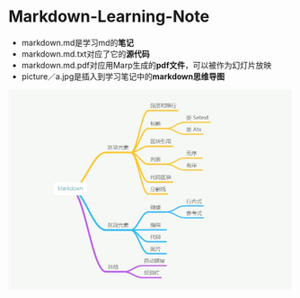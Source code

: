 # Markdown-Learning-Note

* markdown.md是学习md的**笔记**
* markdown.md.txt对应了它的**源代码**
* markdown.md.pdf对应用Marp生成的**pdf文件**，可以被作为幻灯片放映
* picture／a.jpg是插入到学习笔记中的**markdown思维导图**

![](./picture/a.jpg)
